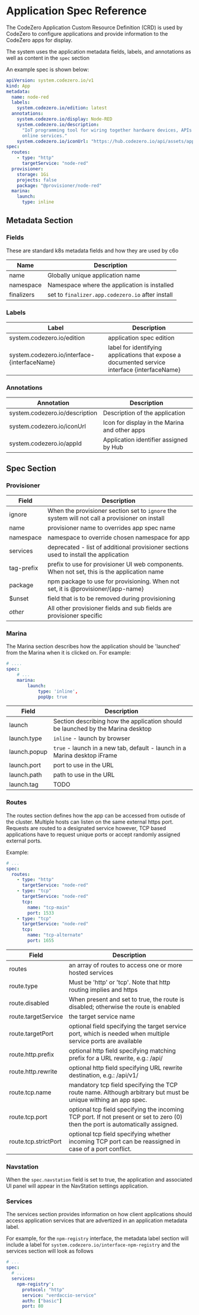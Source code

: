 # Application Spec Reference

The CodeZero Application Custom Resource Definition (CRD) is used by CodeZero to
configure applications and provide information to the CodeZero apps for display.

The system uses the application metadata fields, labels, and annotations as well
as content in the `spec` section

An example spec is shown below:

```yaml
apiVersion: system.codezero.io/v1
kind: App
metadata:
  name: node-red
  labels:
    system.codezero.io/edition: latest
  annotations:
    system.codezero.io/display: Node-RED
    system.codezero.io/description:
      "IoT programming tool for wiring together hardware devices, APIs and
      online services."
    system.codezero.io/iconUrl: "https://hub.codezero.io/api/assets/apps/01E8Q6AARJG3Q6XWEVDD7FYZ9V/icon"
spec:
  routes:
    - type: "http"
      targetService: "node-red"
  provisioner:
    storage: 1Gi
    projects: false
    package: "@provisioner/node-red"
  marina:
    launch:
      type: inline
```

## Metadata Section

### Fields

These are standard k8s metadata fields and how they are used by c6o

| Name       | Description                                      |
| ---------- | ------------------------------------------------ |
| name       | Globally unique application name                 |
| namespace  | Namespace where the application is installed     |
| finalizers | set to `finalizer.app.codezero.io` after install |

### Labels

| Label                                        | Description                                                                                   |
| -------------------------------------------- | --------------------------------------------------------------------------------------------- |
| system.codezero.io/edition                   | application spec edition                                                                      |
| system.codezero.io/interface-{interfaceName} | label for identifying applications that expose a documented service interface {interfaceName} |

### Annotations

| Annotation                     | Description                                   |
| ------------------------------ | --------------------------------------------- |
| system.codezero.io/description | Description of the application                |
| system.codezero.io/iconUrl     | Icon for display in the Marina and other apps |
| system.codezero.io/appId       | Application identifier assigned by Hub        |

## Spec Section

### Provisioner

| Field      | Description                                                                                    |
| ---------- | ---------------------------------------------------------------------------------------------- |
| ignore     | When the provisioner section set to `ignore` the system will not call a provisioner on install |
| name       | provisioner name to overrides app spec name                                                    |
| namespace  | namespace to override chosen namespace for app                                                 |
| services   | deprecated - list of additional provisioner sections used to install the application           |
| tag-prefix | prefix to use for provisioner UI web components. When not set, this is the application name    |
| package    | npm package to use for provisioning. When not set, it is @provisioner/{app-name}               |
| $unset     | field that is to be removed during provisioning                                                |
| _other_    | All other provisioner fields and sub fields are provisioner specific                           |

### Marina

The Marina section describes how the application should be 'launched' from the
Marina when it is clicked on. For example:

```yaml
# ....
spec:
    # ...
    marina:
        launch:
            type: 'inline',
            popUp: true
```

| Field        | Description                                                                     |
| ------------ | ------------------------------------------------------------------------------- |
| launch       | Section describing how the application should be launched by the Marina desktop |
| launch.type  | `inline` - launch by browser                                                    |
| launch.popup | `true` - launch in a new tab, default - launch in a Marina desktop iFrame       |
| launch.port  | port to use in the URL                                                          |
| launch.path  | path to use in the URL                                                          |
| launch.tag   | TODO                                                                            |

### Routes

The routes section defines how the app can be accessed from outisde of the
cluster. Multiple hosts can listen on the same external https port. Requests are
routed to a designated service however, TCP based applications have to request
unique ports or accept randomly assigned external ports.

Example:

```yaml
# ...
spec:
  routes:
    - type: "http"
      targetService: "node-red"
    - type: "tcp"
      targetService: "node-red"
      tcp:
        name: "tcp-main"
        port: 1533
    - type: "tcp"
      targetService: "node-red"
      tcp:
        name: "tcp-alternate"
        port: 1655
```

| Field                | Description                                                                                                                     |
| -------------------- | ------------------------------------------------------------------------------------------------------------------------------- |
| routes               | an array of routes to access one or more hosted services                                                                        |
| route.type           | Must be 'http' or 'tcp'. Note that http routing implies and https                                                               |
| route.disabled       | When present and set to true, the route is disabled; otherwise the route is enabled                                             |
| route.targetService  | the target service name                                                                                                         |
| route.targetPort     | optional field specifying the target service port, which is needed when multiple service ports are available                    |
| route.http.prefix    | optional http field specifying matching prefix for a URL rewrite, e.g.: /api/                                                   |
| route.http.rewrite   | optional http field specifying URL rewrite destination, e.g.: /api/v1/                                                          |
| route.tcp.name       | mandatory tcp field specifying the TCP route name. Although arbitrary but must be unique withing an app spec.                   |
| route.tcp.port       | optional tcp field specifying the incoming TCP port. If not present or set to zero (0) then the port is automatically assigned. |
| route.tcp.strictPort | optional tcp field specifying whether incoming TCP port can be reassigned in case of a port conflict.                           |

### Navstation

When the `spec.navstation` field is set to true, the application and associated
UI panel will appear in the NavStation settings application.

### Services

The services section provides information on how client applications should
access application services that are advertized in an application metadata
label.

For example, for the `npm-registry` interface, the metadata label section will
include a label for `system.codezero.io/interface-npm-registry` and the services
section will look as follows

```yaml
# ...
spec:
  # ...
  services:
    npm-registry':
      protocol: "http"
      service: "verdaccio-service"
      auth: ["basic"]
      port: 80
```
